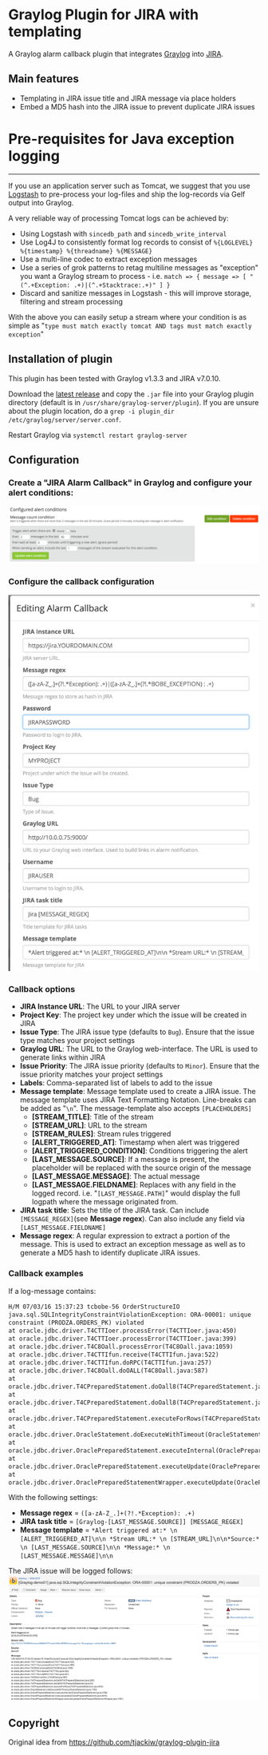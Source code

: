 # Graylog Plugin for JIRA with templating

A Graylog alarm callback plugin that integrates [Graylog](https://www.graylog.org/) into [JIRA](https://www.atlassian.com/software/jira/).

## Main features
* Templating in JIRA issue title and JIRA message via place holders
* Embed a MD5 hash into the JIRA issue to prevent duplicate JIRA issues

# Pre-requisites for Java exception logging
-------------------------------------------
If you use an application server such as Tomcat, we suggest that you use [Logstash](https://www.elastic.co/products/logstash) to pre-process your log-files and ship the log-records via Gelf output into Graylog.

A very reliable way of processing Tomcat logs can be achieved by:

* Using Logstash with `sincedb_path` and `sincedb_write_interval` 
* Use Log4J to consistently format log records to consist of `%{LOGLEVEL} %{timestamp} %{threadname} %{MESSAGE}`
* Use a multi-line codec to extract exception messages
* Use a series of grok patterns to retag multiline messages as "exception" you want a Graylog stream to process - i.e. `match => { message => [ "(^.+Exception: .+)|(^.+Stacktrace:.+)" ] }`
* Discard and sanitize messages in Logstash - this will improve storage, filtering and stream processing

With the above you can easily setup a stream where your condition is as simple as "`type must match exactly tomcat AND tags must match exactly exception`"



Installation of plugin
----------------------
This plugin has been tested with Graylog v1.3.3 and JIRA v7.0.10.

Download the [latest release](https://github.com/magicdude4eva/XXXX/releases) and copy the `.jar` file into your Graylog plugin directory (default is in `/usr/share/graylog-server/plugin`).
If you are unsure about the plugin location, do a `grep -i plugin_dir /etc/graylog/server/server.conf`.

Restart Graylog via `systemctl restart graylog-server`

Configuration
-------------

### Create a "JIRA Alarm Callback" in Graylog and configure your alert conditions:
![Graylog alert conditions](./screenshot-alert-conditions.png)

### Configure the callback configuration
![Graylog callback configuration](./screenshot-alert.png)

### Callback options
* __JIRA Instance URL__: The URL to your JIRA server
* __Project Key__: The project key under which the issue will be created in JIRA
* __Issue Type__: The JIRA issue type (defaults to `Bug`). Ensure that the issue type matches your project settings
* __Graylog URL__: The URL to the Graylog web-interface. The URL is used to generate links within JIRA
* __Issue Priority__: The JIRA issue priority (defaults to `Minor`). Ensure that the issue priority matches your project settings
* __Labels__: Comma-separated list of labels to add to the issue
* __Message template__: Message template used to create a JIRA issue. The message template uses JIRA Text Formatting Notation. Line-breaks can be added as "`\n`". The message-template also accepts `[PLACEHOLDERS]`
  * __[STREAM_TITLE]__: Title of the stream
  * __[STREAM_URL]__: URL to the stream
  * __[STREAM_RULES]__: Stream rules triggered
  * __[ALERT_TRIGGERED_AT]__: Timestamp when alert was triggered
  * __[ALERT_TRIGGERED_CONDITION]__: Conditions triggering the alert
  * __[LAST_MESSAGE.SOURCE]__: If a message is present, the placeholder will be replaced with the source origin of the message
  * __[LAST_MESSAGE.MESSAGE]__: The actual message
  * __[LAST_MESSAGE.FIELDNAME]__: Replaces with any field in the logged record. i.e. "`[LAST_MESSAGE.PATH]`" would display the full logpath where the message originated from.
* __JIRA task title__: Sets the title of the JIRA task. Can include `[MESSAGE_REGEX]`(see __Message regex__). Can also include any field via `[LAST_MESSAGE.FIELDNAME]`
* __Message regex__: A regular expression to extract a portion of the message. This is used to extract an exception message as well as to generate a MD5 hash to identify duplicate JIRA issues.
  

### Callback examples

If a log-message contains:
```
H/M 07/03/16 15:37:23 tcbobe-56 OrderStructureIO java.sql.SQLIntegrityConstraintViolationException: ORA-00001: unique constraint (PRODZA.ORDERS_PK) violated
at oracle.jdbc.driver.T4CTTIoer.processError(T4CTTIoer.java:450)
at oracle.jdbc.driver.T4CTTIoer.processError(T4CTTIoer.java:399)
at oracle.jdbc.driver.T4C8Oall.processError(T4C8Oall.java:1059)
at oracle.jdbc.driver.T4CTTIfun.receive(T4CTTIfun.java:522)
at oracle.jdbc.driver.T4CTTIfun.doRPC(T4CTTIfun.java:257)
at oracle.jdbc.driver.T4C8Oall.doOALL(T4C8Oall.java:587)
at oracle.jdbc.driver.T4CPreparedStatement.doOall8(T4CPreparedStatement.java:225)
at oracle.jdbc.driver.T4CPreparedStatement.doOall8(T4CPreparedStatement.java:53)
at oracle.jdbc.driver.T4CPreparedStatement.executeForRows(T4CPreparedStatement.java:943)
at oracle.jdbc.driver.OracleStatement.doExecuteWithTimeout(OracleStatement.java:1150)
at oracle.jdbc.driver.OraclePreparedStatement.executeInternal(OraclePreparedStatement.java:4798)
at oracle.jdbc.driver.OraclePreparedStatement.executeUpdate(OraclePreparedStatement.java:4875)
at oracle.jdbc.driver.OraclePreparedStatementWrapper.executeUpdate(OraclePreparedStatementWrapper.java:1361)
```

With the following settings:
* __Message regex__ = `([a-zA-Z_.]+(?!.*Exception): .+)`
* __JIRA task title__ = `[Graylog-[LAST_MESSAGE.SOURCE]] [MESSAGE_REGEX]` 
* __Message template__ = `*Alert triggered at:* \n [ALERT_TRIGGERED_AT]\n\n *Stream URL:* \n [STREAM_URL]\n\n*Source:* \n [LAST_MESSAGE.SOURCE]\n\n *Message:* \n [LAST_MESSAGE.MESSAGE]\n\n`

The JIRA issue will be logged follows:
![JIRA issue](./screenshot-jira.png)
 
## Copyright

Original idea from https://github.com/tjackiw/graylog-plugin-jira
